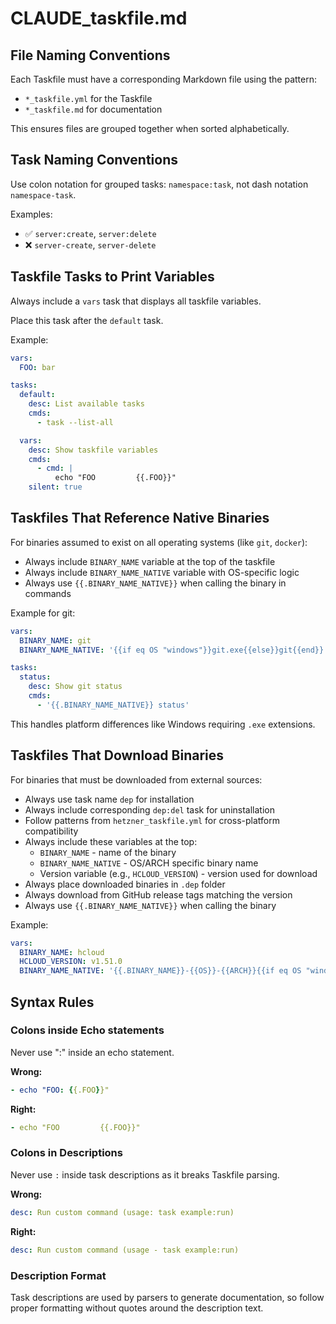 # CLAUDE_taskfile.md

## File Naming Conventions

Each Taskfile must have a corresponding Markdown file using the pattern:
- `*_taskfile.yml` for the Taskfile
- `*_taskfile.md` for documentation

This ensures files are grouped together when sorted alphabetically.

## Task Naming Conventions

Use colon notation for grouped tasks: `namespace:task`, not dash notation `namespace-task`.

Examples:
- ✅ `server:create`, `server:delete` 
- ❌ `server-create`, `server-delete`

## Taskfile Tasks to Print Variables

Always include a `vars` task that displays all taskfile variables.

Place this task after the `default` task.

Example:
```yaml
vars:
  FOO: bar

tasks:
  default:
    desc: List available tasks
    cmds:
      - task --list-all

  vars:
    desc: Show taskfile variables
    cmds:
      - cmd: |
          echo "FOO         {{.FOO}}"
    silent: true
```


## Taskfiles That Reference Native Binaries

For binaries assumed to exist on all operating systems (like `git`, `docker`):

- Always include `BINARY_NAME` variable at the top of the taskfile
- Always include `BINARY_NAME_NATIVE` variable with OS-specific logic
- Always use `{{.BINARY_NAME_NATIVE}}` when calling the binary in commands

Example for git:
```yaml
vars:
  BINARY_NAME: git
  BINARY_NAME_NATIVE: '{{if eq OS "windows"}}git.exe{{else}}git{{end}}'

tasks:
  status:
    desc: Show git status
    cmds:
      - '{{.BINARY_NAME_NATIVE}} status'
```

This handles platform differences like Windows requiring `.exe` extensions.

## Taskfiles That Download Binaries

For binaries that must be downloaded from external sources:

- Always use task name `dep` for installation
- Always include corresponding `dep:del` task for uninstallation
- Follow patterns from `hetzner_taskfile.yml` for cross-platform compatibility
- Always include these variables at the top:
  - `BINARY_NAME` - name of the binary
  - `BINARY_NAME_NATIVE` - OS/ARCH specific binary name
  - Version variable (e.g., `HCLOUD_VERSION`) - version used for download
- Always place downloaded binaries in `.dep` folder
- Always download from GitHub release tags matching the version
- Always use `{{.BINARY_NAME_NATIVE}}` when calling the binary

Example:
```yaml
vars:
  BINARY_NAME: hcloud
  HCLOUD_VERSION: v1.51.0
  BINARY_NAME_NATIVE: '{{.BINARY_NAME}}-{{OS}}-{{ARCH}}{{if eq OS "windows"}}.exe{{end}}'
```

## Syntax Rules

### Colons inside Echo statements
Never use ":" inside an echo statement.

**Wrong:**
```yaml
- echo "FOO: {{.FOO}}"
```

**Right:**
```yaml
- echo "FOO         {{.FOO}}"
```

### Colons in Descriptions
Never use `:` inside task descriptions as it breaks Taskfile parsing.

**Wrong:**
```yaml
desc: Run custom command (usage: task example:run)
```

**Right:**
```yaml
desc: Run custom command (usage - task example:run)
```

### Description Format
Task descriptions are used by parsers to generate documentation, so follow proper formatting without quotes around the description text.